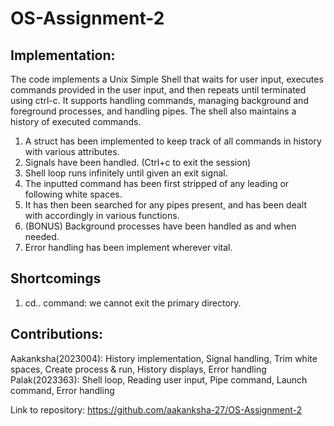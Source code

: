 # OS-Assignment-2

Implementation: 
--------------

The code implements a Unix Simple Shell that waits for user input, executes commands provided in the user input, and then repeats until terminated using ctrl-c. It supports handling commands, managing background and foreground processes, and handling pipes. The shell also maintains a history of executed commands. 

1. A struct has been implemented to keep track of all commands in history with various attributes.
2. Signals have been handled. (Ctrl+c to exit the session)
3. Shell loop runs infinitely until given an exit signal.
4. The inputted command has been first stripped of any leading or following white spaces.
5. It has then been searched for any pipes present, and has been dealt with accordingly in various functions.
6. (BONUS) Background processes have been handled as and when needed.
7. Error handling has been implement wherever vital.

Shortcomings
------------
1. cd.. command: we cannot exit the primary directory. 

Contributions:
------------
Aakanksha(2023004): History implementation, Signal handling, Trim white spaces, Create process & run, History displays, Error handling
Palak(2023363): Shell loop, Reading user input, Pipe command, Launch command, Error handling

Link to repository: https://github.com/aakanksha-27/OS-Assignment-2

